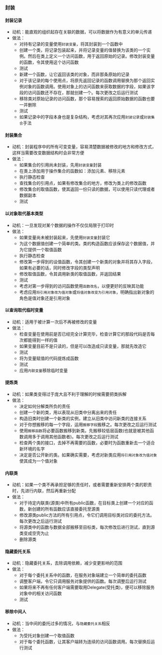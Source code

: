 ### 封装


#### 封装记录

- 动机：能直观的组织起存在关联的数据，可以将数据作为有意义的单元传递
- 做法：
  - 对持有记录的变量使用`封装变量`，将其封装到一个函数中
  - 创建一个类，将记录包装起来，并将记录变量的值替换为该类的一个实例。然后在类上定义一个访问函数，用于返回原始的记录。修改封装变量的函数，令其使用这个访问函数
  - 测试
  - 新建一个函数，让它返回该类的对象，而非那条原始的记录
  - 对于该记录的每个使用点，将原先返回记录的函数调用替换为那个返回实例对象的函数调用。使用对象上的访问函数来获取数据的字段，如果该字段的访问函数还不存在，那就创建一个。每次更改之后运行测试
  - 移除类对原始记录的访问函数，那个容易搜索的返回原始数据的函数也要一并删除
  - 测试
  - 如果记录中的字段本身也是复杂结构，考虑对其再次应用`封装记录`或`封装集合`手法


#### 封装集合

- 动机：封装程序中的所有可变变量，容易清楚数据被修改的地方和修改方式，这样当需要改变数据结构时会非常方便
- 做法：
  - 如果集合的引用尚未封装，先用`封装变量`封装
  - 在类上添加用于操作集合的函数如：添加元素、移除元素
  - 执行静态检查
  - 查找集合的引用点，如果有修改集合的地方，修改为类上的修改函数
  - 修改集合的取值函数，使其返回一份只读的数据，可以使用只读代理或者数据副本
  - 测试


#### 以对象取代基本类型

- 动机：一旦发现对某个数据的操作不仅仅局限于打印时
- 做法：
  - 如果变量尚未被封装起来，先使用`封装变量`封装它
  - 为这个数据值创建一个简单的类。类的构造函数应该保存这个数据值，并为它提供一个取值函数
  - 执行静态检查
  - 修改第一步得到的设值函数，令其创建一个新类的对象并将其存入字段，如果有必要的话，同时修改字段的类型声明
  - 修改取值函数，令其调用新类的取值函数，并返回结果
  - 测试
  - 考虑对第一步得到的访问函数使用`函数改名`，以便更好的反映其功能
  - 考虑应用`将引用对象改为值对象`或`将值对象改变为引用对象`，明确指出新对象的角色是值对象还是引用对象


#### 以查询取代临时变量

- 动机：适用于被计算一次后不再被修改的变量
- 做法：
  - 检查变量在使用前是否已经完全计算完毕，检查计算它的那段代码是否每次都能得到一样的值
  - 如果变量目前不是只读的，但是可以改造成只读变量，那就先改造它
  - 测试
  - 将为变量赋值的代码提炼成函数
  - 测试
  - 应用`内联变量`移除临时变量


#### 提炼类

- 动机：如果类变得过于庞大且不利于理解的时候需要把类拆解
- 做法：
  - 决定如何分解类所负的责任
  - 创建一个新的类，用以表现从旧类中分离出来的责任
  - 构造旧类时创建一个新类的实例，建立从旧类中访问新类的连接关系
  - 对于你想搬移的每一个字段，运用`搬移字段`搬移之。每次更改之后运行测试
  - 使用`搬移函数`将必要函数搬移到新类。先搬移较低层函数(也就是被其他函数调用多于调用其他函数者)。每次更改之后运行测试
  - 检查两个类的接口，去掉不再需要的函数，必要时为函数重新去一个适合新环境的名字
  - 决定是否公开新的类。如果确实需要，考虑对新类应用`将引用对象改为值对象`使其成为一个值对象


#### 内联类

- 动机：如果一个类不再承担足够的责任时，或者需要重新安排两个类的职责时，先进行内联，然后再重新分配
- 做法：
  - 对于待定内联类(源类)中所有public函数，在目标类上创建一个对应的函数，新创建的所有函数应该直接委托至源类
  - 修改源类public方法的所有引用点，令它们调用目标类对应的委托方法。每次更改之后运行测试
  - 将源类中的函数与数据全部搬移至目标类，每次修改后进行测试，直到源类变成空壳为止
  - 删除源类


#### 隐藏委托关系

- 动机：隐藏委托关系，去除调用依赖，减少变更影响的范围
- 做法：
  - 对于每个委托关系中的函数，在服务对象端建立一个简单的委托函数
  - 调整客户端，令它只调用服务对象提供的函数。每次调整后运行测试
  - 如果将来不再有任何客户端需要取用Delegate(受托类)，便可以移除服务对象中的相关访问函数
  - 测试


#### 移除中间人 

- 动机：当中间的委托过多的情况，与`隐藏委托关系`相反
- 做法：
  - 为受托对象创建一个取值函数
  - 对于每个委托函数，让其客户端转为连续的访问函数调用。每次替换后运行测试
